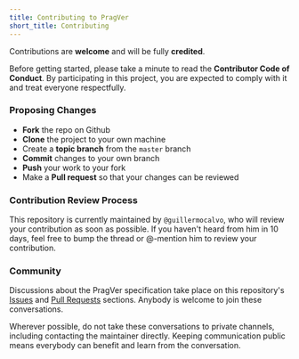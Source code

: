 ```yaml
---
title: Contributing to PragVer
short_title: Contributing
---
```


Contributions are **welcome** and will be fully **credited**.

Before getting started, please take a minute to read the
**Contributor Code of Conduct**. By participating in this project, you are
expected to comply with it and treat everyone respectfully.


### Proposing Changes

- **Fork** the repo on Github
- **Clone** the project to your own machine
- Create a **topic branch** from the `master` branch
- **Commit** changes to your own branch
- **Push** your work to your fork
- Make a **Pull request** so that your changes can be reviewed


### Contribution Review Process

This repository is currently maintained by `@guillermocalvo`, who will review
your contribution as soon as possible. If you haven't heard from him in 10 days,
feel free to bump the thread or @-mention him to review your contribution.


### Community

Discussions about the PragVer specification take place on this repository's
[Issues](https://github.com/pragver/pragver/issues) and
[Pull Requests](https://github.com/pragver/pragver/pulls) sections. Anybody is
welcome to join these conversations.

Wherever possible, do not take these conversations to private channels,
including contacting the maintainer directly. Keeping communication public means
everybody can benefit and learn from the conversation.
